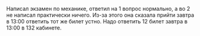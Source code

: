 Написал экзамен по механике, ответил на 1 вопрос нормально, а во 2 не написал практически ничего. Из-за этого она сказала прийти завтра в 13:00 ответить тот же билет устно. Надо ответить 12 билет завтра в 13:00 в 132 кабинете.